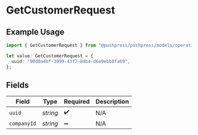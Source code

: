 # GetCustomerRequest

## Example Usage

```typescript
import { GetCustomerRequest } from "@pushpress/pushpress/models/operations";

let value: GetCustomerRequest = {
  uuid: "90d0a4bf-3999-43f7-8db4-d6e9ebb8fa69",
};
```

## Fields

| Field              | Type               | Required           | Description        |
| ------------------ | ------------------ | ------------------ | ------------------ |
| `uuid`             | *string*           | :heavy_check_mark: | N/A                |
| `companyId`        | *string*           | :heavy_minus_sign: | N/A                |